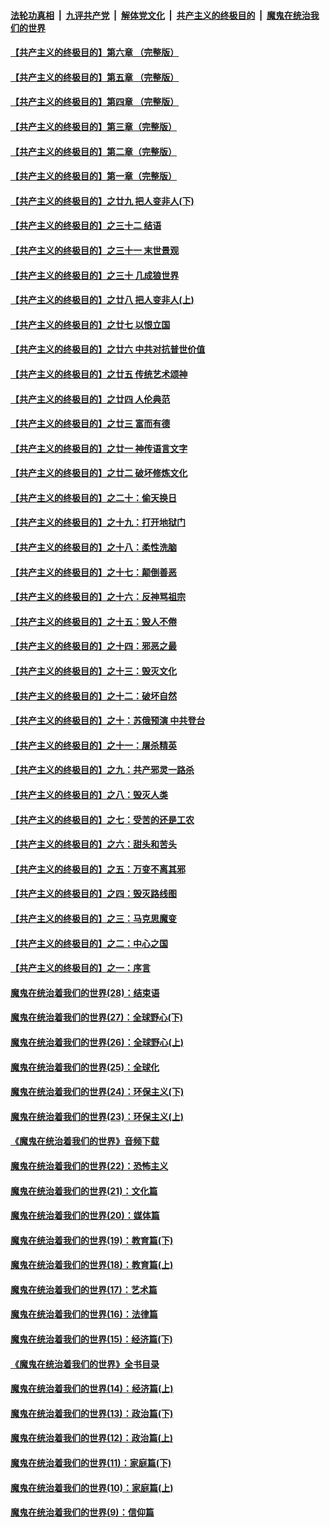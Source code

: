 ####  [法轮功真相](../../../../basic/blob/master/README.md?t=04162201) &nbsp;|&nbsp; [九评共产党](../../../../9ping.md/blob/master/README.md?t=04162201) &nbsp;|&nbsp; [解体党文化](../../../../jtdwh.md/blob/master/README.md?t=04162201)  &nbsp;|&nbsp; [共产主义的终极目的](../../../../gczydzjmd.md/blob/master/README.md?t=04162201) &nbsp;|&nbsp; [魔鬼在统治我们的世界](../../../../mgztzwmdsj.md/blob/master/README.md?t=04162201) 

#### [【共产主义的终极目的】第六章 （完整版）](../pages/nsc422/n11428913.md?t=04162201) 

#### [【共产主义的终极目的】第五章 （完整版）](../pages/nsc422/n11428912.md?t=04162201) 

#### [【共产主义的终极目的】第四章 （完整版）](../pages/nsc422/n11428907.md?t=04162201) 

#### [【共产主义的终极目的】第三章（完整版）](../pages/nsc422/n11428848.md?t=04162201) 

#### [【共产主义的终极目的】第二章（完整版）](../pages/nsc422/n11428831.md?t=04162201) 

#### [【共产主义的终极目的】第一章（完整版）](../pages/nsc422/n11417651.md?t=04162201) 

#### [【共产主义的终极目的】之廿九 把人变非人(下)](../pages/nsc422/n11344140.md?t=04162201) 

#### [【共产主义的终极目的】之三十二 结语](../pages/nsc422/n11360535.md?t=04162201) 

#### [【共产主义的终极目的】之三十一 末世景观](../pages/nsc422/n11351129.md?t=04162201) 

#### [【共产主义的终极目的】之三十 几成狼世界](../pages/nsc422/n11348280.md?t=04162201) 

#### [【共产主义的终极目的】之廿八 把人变非人(上)](../pages/nsc422/n11340492.md?t=04162201) 

#### [【共产主义的终极目的】之廿七 以恨立国](../pages/nsc422/n11336944.md?t=04162201) 

#### [【共产主义的终极目的】之廿六 中共对抗普世价值](../pages/nsc422/n11324785.md?t=04162201) 

#### [【共产主义的终极目的】之廿五 传统艺术颂神](../pages/nsc422/n11296396.md?t=04162201) 

#### [【共产主义的终极目的】之廿四 人伦典范](../pages/nsc422/n11296397.md?t=04162201) 

#### [【共产主义的终极目的】之廿三 富而有德](../pages/nsc422/n11283598.md?t=04162201) 

#### [【共产主义的终极目的】之廿一 神传语言文字](../pages/nsc422/n11263265.md?t=04162201) 

#### [【共产主义的终极目的】之廿二 破坏修炼文化](../pages/nsc422/n11245728.md?t=04162201) 

#### [【共产主义的终极目的】之二十：偷天换日](../pages/nsc422/n11238846.md?t=04162201) 

#### [【共产主义的终极目的】之十九：打开地狱门](../pages/nsc422/n11206376.md?t=04162201) 

#### [【共产主义的终极目的】之十八：柔性洗脑](../pages/nsc422/n11199994.md?t=04162201) 

#### [【共产主义的终极目的】之十七：颠倒善恶](../pages/nsc422/n11179782.md?t=04162201) 

#### [【共产主义的终极目的】之十六：反神骂祖宗](../pages/nsc422/n11166798.md?t=04162201) 

#### [【共产主义的终极目的】之十五：毁人不倦](../pages/nsc422/n11166792.md?t=04162201) 

#### [【共产主义的终极目的】之十四：邪恶之最](../pages/nsc422/n11150249.md?t=04162201) 

#### [【共产主义的终极目的】之十三：毁灭文化](../pages/nsc422/n11135227.md?t=04162201) 

#### [【共产主义的终极目的】之十二：破坏自然](../pages/nsc422/n11135214.md?t=04162201) 

#### [【共产主义的终极目的】之十：苏俄预演 中共登台](../pages/nsc422/n11118424.md?t=04162201) 

#### [【共产主义的终极目的】之十一：屠杀精英](../pages/nsc422/n11118442.md?t=04162201) 

#### [【共产主义的终极目的】之九：共产邪灵一路杀](../pages/nsc422/n11114139.md?t=04162201) 

#### [【共产主义的终极目的】之八：毁灭人类](../pages/nsc422/n11108503.md?t=04162201) 

#### [【共产主义的终极目的】之七：受苦的还是工农](../pages/nsc422/n11101809.md?t=04162201) 

#### [【共产主义的终极目的】之六：甜头和苦头](../pages/nsc422/n11096971.md?t=04162201) 

#### [【共产主义的终极目的】之五：万变不离其邪](../pages/nsc422/n11091285.md?t=04162201) 

#### [【共产主义的终极目的】之四：毁灭路线图](../pages/nsc422/n11086284.md?t=04162201) 

#### [【共产主义的终极目的】之三：马克思魔变](../pages/nsc422/n11061941.md?t=04162201) 

#### [【共产主义的终极目的】之二：中心之国](../pages/nsc422/n11047728.md?t=04162201) 

#### [【共产主义的终极目的】之一：序言](../pages/nsc422/n11086077.md?t=04162201) 

#### [魔鬼在统治着我们的世界(28)：结束语](../pages/nsc422/n10936246.md?t=04162201) 

#### [魔鬼在统治着我们的世界(27)：全球野心(下)](../pages/nsc422/n10928319.md?t=04162201) 

#### [魔鬼在统治着我们的世界(26)：全球野心(上)](../pages/nsc422/n10900318.md?t=04162201) 

#### [魔鬼在统治着我们的世界(25)：全球化](../pages/nsc422/n10788205.md?t=04162201) 

#### [魔鬼在统治着我们的世界(24)：环保主义(下)](../pages/nsc422/n10695307.md?t=04162201) 

#### [魔鬼在统治着我们的世界(23)：环保主义(上)](../pages/nsc422/n10688613.md?t=04162201) 

#### [《魔鬼在统治着我们的世界》音频下载](../pages/nsc422/n10635553.md?t=04162201) 

#### [魔鬼在统治着我们的世界(22)：恐怖主义](../pages/nsc422/n10614727.md?t=04162201) 

#### [魔鬼在统治着我们的世界(21)：文化篇](../pages/nsc422/n10597706.md?t=04162201) 

#### [魔鬼在统治着我们的世界(20)：媒体篇](../pages/nsc422/n10586579.md?t=04162201) 

#### [魔鬼在统治着我们的世界(19)：教育篇(下)](../pages/nsc422/n10564808.md?t=04162201) 

#### [魔鬼在统治着我们的世界(18)：教育篇(上)](../pages/nsc422/n10526970.md?t=04162201) 

#### [魔鬼在统治着我们的世界(17)：艺术篇](../pages/nsc422/n10499093.md?t=04162201) 

#### [魔鬼在统治着我们的世界(16)：法律篇](../pages/nsc422/n10485969.md?t=04162201) 

#### [魔鬼在统治着我们的世界(15)：经济篇(下)](../pages/nsc422/n10469975.md?t=04162201) 

#### [《魔鬼在统治着我们的世界》全书目录](../pages/nsc422/n10464261.md?t=04162201) 

#### [魔鬼在统治着我们的世界(14)：经济篇(上)](../pages/nsc422/n10457370.md?t=04162201) 

#### [魔鬼在统治着我们的世界(13)：政治篇(下)](../pages/nsc422/n10448270.md?t=04162201) 

#### [魔鬼在统治着我们的世界(12)：政治篇(上)](../pages/nsc422/n10444576.md?t=04162201) 

#### [魔鬼在统治着我们的世界(11)：家庭篇(下)](../pages/nsc422/n10440961.md?t=04162201) 

#### [魔鬼在统治着我们的世界(10)：家庭篇(上)](../pages/nsc422/n10435448.md?t=04162201) 

#### [魔鬼在统治着我们的世界(9)：信仰篇](../pages/nsc422/n10432159.md?t=04162201) 

